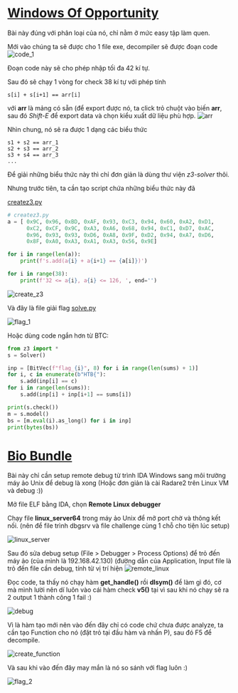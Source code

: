 # [__Windows Of Opportunity__](#WindowsOfOpportunity)

Bài này đúng với phân loại của nó, chỉ nằm ở mức easy tập làm quen.

Mới vào chúng ta sẽ được cho 1 file exe, decompiler sẽ được đoạn code
![code_1](./img/code_1.png)

Đoạn code này sẽ cho phép nhập tối đa 42 kí tự.

Sau đó sẽ chạy 1 vòng for check 38 kí tự với phép tính 

```
s[i] + s[i+1] == arr[i]
```

với **arr** là mảng có sẵn (để export được nó, ta click trỏ chuột vào biến **arr**, sau đó *Shift-E* để export data và chọn kiểu xuất dữ liệu phù hợp.
![arr](./img/arr.png)

Nhìn chung, nó sẽ ra được 1 dạng các biểu thức 
```
s1 + s2 == arr_1
s2 + s3 == arr_2
s3 + s4 == arr_3
...
```

Để giải những biểu thức này thì chỉ đơn giản là dùng thư viện *z3-solver* thôi.

Nhưng trước tiên, ta cần tạo script chứa những biểu thức này đã

[createz3.py](./WindowsOfOpportunity/createz3.py)
```python
# createz3.py
a = [ 0x9C, 0x96, 0xBD, 0xAF, 0x93, 0xC3, 0x94, 0x60, 0xA2, 0xD1,
	  0xC2, 0xCF, 0x9C, 0xA3, 0xA6, 0x68, 0x94, 0xC1, 0xD7, 0xAC,
	  0x96, 0x93, 0x93, 0xD6, 0xA8, 0x9F, 0xD2, 0x94, 0xA7, 0xD6,
	  0x8F, 0xA0, 0xA3, 0xA1, 0xA3, 0x56, 0x9E]

for i in range(len(a)):
	print(f's.add(a{i} + a{i+1} == {a[i]})')

for i in range(38):
	print(f'32 <= a{i}, a{i} <= 126, ', end='')
```
![create_z3](./img/create_z3.png)

Và đây là file giải flag
[solve.py](./WindowsOfOpportunity/solve.py)

![flag_1](./img/flag_1.png)

Hoặc dùng code ngắn hơn từ BTC:
```python
from z3 import *
s = Solver()

inp = [BitVec(f"flag_{i}", 8) for i in range(len(sums) + 1)]
for i, c in enumerate(b"HTB{"):
    s.add(inp[i] == c)
for i in range(len(sums)):
    s.add(inp[i] + inp[i+1] == sums[i])

print(s.check())
m = s.model()
bs = [m.eval(i).as_long() for i in inp]
print(bytes(bs))
```

# [__Bio Bundle__](#BioBundle)

Bài này chỉ cần setup remote debug từ trình IDA Windows sang môi trường máy ảo Unix để debug là xong (Hoặc đơn giản là cài Radare2 trên Linux VM và debug :))

Mở file ELF bằng IDA, chọn **Remote Linux debugger**

Chạy file **linux_server64** trong máy ảo Unix để mở port chờ và thông kết nối. (nên để file trình dbgsrv và file challenge cùng 1 chỗ cho tiện lúc setup)

![linux_server](./img/linux_server.png)

Sau đó sửa debug setup (File > Debugger > Process Options) để trỏ đến máy ảo (của mình là 192.168.42.130) (đường dẫn của Application, Input file là trỏ đến file cần debug, tính từ vị trí hiện 
![remote_linux](./img/remote_linux.png)

Đọc code, ta thấy nó chạy hàm **get_handle()** rồi **dlsym()** để làm gì đó, cơ mà mình lười nên dí luôn vào cái hàm check **v5()** tại vì sau khi nó chạy sẽ ra 2 output 1 thành công 1 fail :)

![debug](./img/debug.png)

Vì là hàm tạo mới nên vào đến đây chỉ có code chứ chưa được analyze, ta cần tạo Function cho nó (đặt trỏ tại đầu hàm và nhấn P), sau đó F5 để decompile.

![create_function](./img/create_function.png)

Và sau khi vào đến đây may mắn là nó so sánh với flag luôn :)

![flag_2](./img/flag_2.png)

